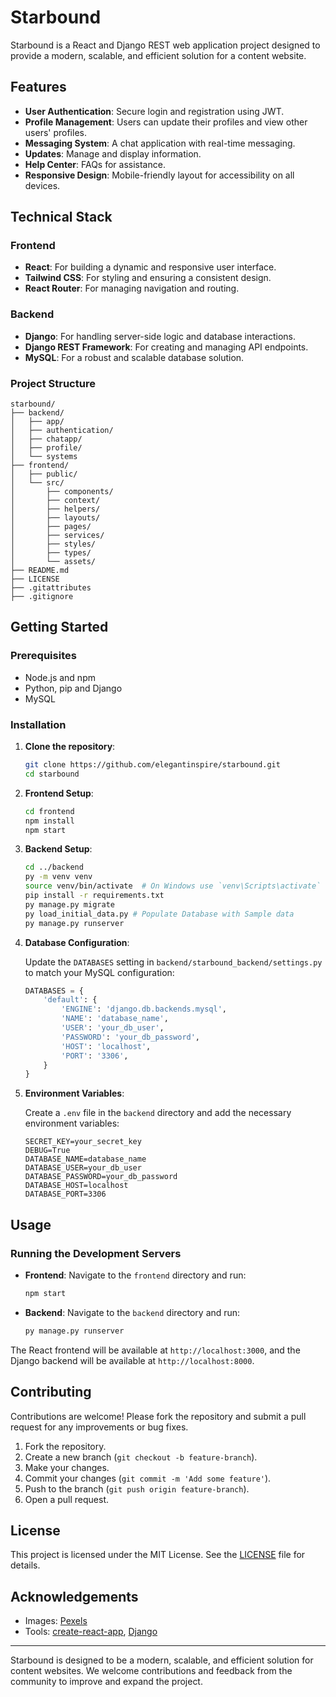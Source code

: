 # Starbound

Starbound is a React and Django REST web application project designed to provide a modern, scalable, and efficient solution for a content website. 

## Features
- **User Authentication**: Secure login and registration using JWT.
- **Profile Management**: Users can update their profiles and view other users' profiles.
- **Messaging System**: A chat application with real-time messaging.
- **Updates**: Manage and display information.
- **Help Center**: FAQs for assistance.
- **Responsive Design**: Mobile-friendly layout for accessibility on all devices.

## Technical Stack

### Frontend

- **React**: For building a dynamic and responsive user interface.
- **Tailwind CSS**: For styling and ensuring a consistent design.
- **React Router**: For managing navigation and routing.

### Backend

- **Django**: For handling server-side logic and database interactions.
- **Django REST Framework**: For creating and managing API endpoints.
- **MySQL**: For a robust and scalable database solution.

### Project Structure

```plaintext
starbound/
├── backend/
│   ├── app/
│   ├── authentication/
│   ├── chatapp/
│   ├── profile/
│   └── systems
├── frontend/
│   ├── public/
│   └── src/
│       ├── components/
│       ├── context/
│       ├── helpers/
│       ├── layouts/
│       ├── pages/
│       ├── services/
│       ├── styles/
│       ├── types/
│       └── assets/
├── README.md
├── LICENSE
├── .gitattributes
├── .gitignore
```

## Getting Started

### Prerequisites

- Node.js and npm
- Python, pip and Django
- MySQL

### Installation

1. **Clone the repository**:

    ```bash
    git clone https://github.com/elegantinspire/starbound.git
    cd starbound
    ```

2. **Frontend Setup**:

    ```bash
    cd frontend
    npm install
    npm start
    ```

3. **Backend Setup**:

    ```bash
    cd ../backend
    py -m venv venv
    source venv/bin/activate  # On Windows use `venv\Scripts\activate`
    pip install -r requirements.txt
    py manage.py migrate
    py load_initial_data.py # Populate Database with Sample data
    py manage.py runserver
    ```

4. **Database Configuration**:

    Update the `DATABASES` setting in `backend/starbound_backend/settings.py` to match your MySQL configuration:

    ```python
    DATABASES = {
        'default': {
            'ENGINE': 'django.db.backends.mysql',
            'NAME': 'database_name',
            'USER': 'your_db_user',
            'PASSWORD': 'your_db_password',
            'HOST': 'localhost',
            'PORT': '3306',
        }
    }
    ```

5. **Environment Variables**:

    Create a `.env` file in the `backend` directory and add the necessary environment variables:

    ```env
    SECRET_KEY=your_secret_key
    DEBUG=True
    DATABASE_NAME=database_name
    DATABASE_USER=your_db_user
    DATABASE_PASSWORD=your_db_password
    DATABASE_HOST=localhost
    DATABASE_PORT=3306
    ```

## Usage

### Running the Development Servers

- **Frontend**: Navigate to the `frontend` directory and run:

    ```bash
    npm start
    ```

- **Backend**: Navigate to the `backend` directory and run:

    ```bash
    py manage.py runserver
    ```

The React frontend will be available at `http://localhost:3000`, and the Django backend will be available at `http://localhost:8000`.

## Contributing

Contributions are welcome! Please fork the repository and submit a pull request for any improvements or bug fixes.

1. Fork the repository.
2. Create a new branch (`git checkout -b feature-branch`).
3. Make your changes.
4. Commit your changes (`git commit -m 'Add some feature'`).
5. Push to the branch (`git push origin feature-branch`).
6. Open a pull request.

## License

This project is licensed under the MIT License. See the [LICENSE](LICENSE) file for details.

## Acknowledgements

- Images: [Pexels](https://www.pexels.com/)
- Tools: [create-react-app](https://github.com/facebook/create-react-app), [Django](https://www.djangoproject.com/)

---

Starbound is designed to be a modern, scalable, and efficient solution for content websites. We welcome contributions and feedback from the community to improve and expand the project.
